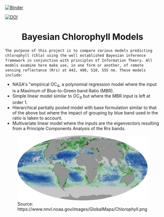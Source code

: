 [![Binder](https://mybinder.org/badge_logo.svg)](https://mybinder.org/v2/gh/madHatter106/BayesChlWriteUp/master?filepath=Step-3-1-Modeling-1.ipynb)

[![DOI](https://www.zenodo.org/badge/148692289.svg)](https://www.zenodo.org/badge/latestdoi/148692289)

<h1><center>Bayesian Chlorophyll Models</center></h1>

 
    The purpose of this project is to compare various models predicting chlorophyll (Chla) using the well established Bayesian inference framework in conjunction with principles of Information Theory. All models examine here make use, in one form or another, of remote sensing reflectance (Rrs) at 443, 490, 510, 555 nm. These models include:
* NASA's "empirical OC<sub>4</sub>, a polynomial regression model where the input is a Maximum of Blue-to-Green band Ratio (MBR).
* Simple linear model similar to OC<sub>4</sub> but where the MBR input is left at order 1.
* Hierarchical partially pooled model with base formulation similar to that of the above but where the impact of grouping by blue band used in the ratio is taken to account.
* Multivariate linear model where the inputs are the eigenvectors resulting from a Principle Components Analysis of the Rrs bands.
<figure>
 <img src="resources/MY1DMM_CHLORA_2002-07.JPEG">
 <figcaption>Source: https://www.nnvl.noaa.gov/images/GlobalMaps/Chlorophyll.png</figcaption
</figure>
